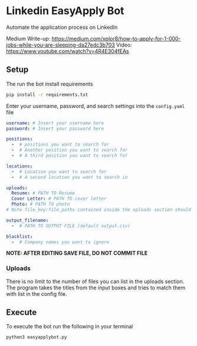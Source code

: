 # Linkedin EasyApply Bot

Automate the application process on LinkedIn

Medium Write-up: https://medium.com/xplor8/how-to-apply-for-1-000-jobs-while-you-are-sleeping-da27edc3b703
Video: https://www.youtube.com/watch?v=4R4E304fEAs

## Setup

The run the bot install requirements

```bash
pip install -r requirements.txt
```

Enter your username, password, and search settings into the `config.yaml` file

```yaml
username: # Insert your username here
password: # Insert your password here

positions:
  -  # positions you want to search for
  -  # Another position you want to search for
  -  # A third position you want to search for

locations:
  -  # Location you want to search for
  -  # A second location you want to search in

uploads:
  Resume: # PATH TO Resume
  Cover Letter: # PATH TO cover letter
  Photo: # PATH TO photo
# Note file_key:file_paths contained inside the uploads section should be writted without a dash ('-')

output_filename:
  -  # PATH TO OUTPUT FILE (default output.csv)

blacklist:
  -  # Company names you want to ignore
```

**NOTE: AFTER EDITING SAVE FILE, DO NOT COMMIT FILE**

### Uploads

There is no limit to the number of files you can list in the uploads section.
The program takes the titles from the input boxes and tries to match them with
list in the config file.

## Execute

To execute the bot run the following in your terminal

```
python3 easyapplybot.py
```
